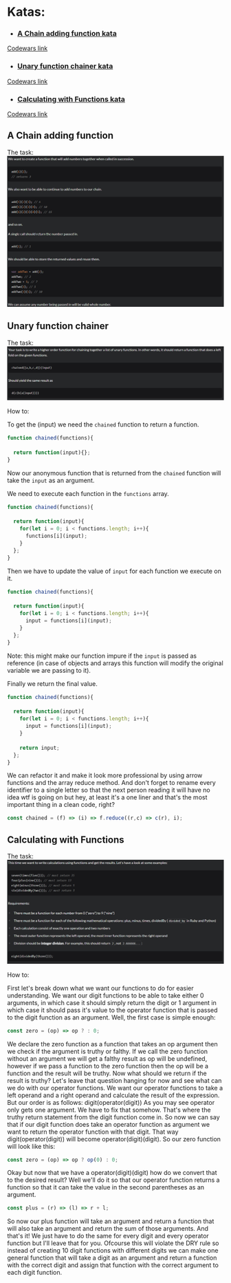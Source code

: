 # Katas:
- ### [A Chain adding function kata](#a-chain-adding-function)
[Codewars link](https://www.codewars.com/kata/539a0e4d85e3425cb0000a88)
- ### [Unary function chainer kata](#unary-function-chainer)
[Codewars link](https://www.codewars.com/kata/54ca3e777120b56cb6000710)
- ### [Calculating with Functions kata](#calculating_with_functions)
[Codewars link](https://www.codewars.com/kata/525f3eda17c7cd9f9e000b39)

## A Chain adding function

The task:
![Image](https://raw.githubusercontent.com/dstn3422/dstn3422.github.io/main/assets/chain.png)

## Unary function chainer

The task:
![Image](https://raw.githubusercontent.com/dstn3422/dstn3422.github.io/main/assets/unary.png)

How to:

To get the (input) we need the `chained` function to return a function.
```javascript
function chained(functions){

  return function(input){};
}
```
Now our anonymous function that is returned from the `chained` function will take the `input` as an argument.

We need to execute each function in the `functions` array.
```javascript
function chained(functions){

  return function(input){
    for(let i = 0; i < functions.length; i++){
      functions[i](input);
    }
  };
}
```
Then we have to update the value of `input` for each function we execute on it.
```javascript
function chained(functions){

  return function(input){
    for(let i = 0; i < functions.length; i++){
      input = functions[i](input);
    }
  };
}
```
Note: this might make our function impure if the `input` is passed as reference (in case of objects and arrays this function will modify the original variable we are passing to it).

Finally we return the final value.
```javascript
function chained(functions){

  return function(input){
    for(let i = 0; i < functions.length; i++){
      input = functions[i](input);
    }
    
    return input;
  };
}
```
We can refactor it and make it look more professional by using arrow functions and the array reduce method. And don't forget to rename every identifier to a single letter so that the next person reading it will have no idea wtf is going on but hey, at least it's a one liner and that's the most important thing in a clean code, right?
```javascript
const chained = (f) => (i) => f.reduce((r,c) => c(r), i);
```
## Calculating with Functions

The task:
![Image](https://raw.githubusercontent.com/dstn3422/dstn3422.github.io/main/assets/calc.png)

How to:

First let's break down what we want our functions to do for easier understanding.
We want our digit functions to be able to take either 0 arguments, in which case it should simply return the digit or 1 argument in which case it should pass it's value to the operator function that is passed to the digit function as an argument.
Well, the first case is simple enough:
```javascript
const zero = (op) => op ? : 0;
```
We declare the zero function as a function that takes an op argument then we check if the argument is truthy or falthy. If we call the zero function without an argument we will get a falthy result as op will be undefined, however if we pass a function to the zero function then the op will be a function and the result will be truthy.
Now what should we return if the result is truthy?
Let's leave that question hanging for now and see what can we do with our operator functions.
We want our operator functions to take a left operand and a right operand and calculate the result of the expression.
But our order is as follows: digit(operator(digit))
As you may see operator only gets one argument. We have to fix that somehow.
That's where the truthy return statement from the digit function come in. So now we can say that if our digit function does take an operator function as argument we want to return the operator function with that digit. That way digit(operator(digit)) will become operator(digit)(digit). So our zero function will look like this:
```javascript
const zero = (op) => op ? op(0) : 0;
```
Okay but now that we have a operator(digit)(digit) how do we convert that to the desired result?
Well we'll do it so that our operator function returns a function so that it can take the value in the second parentheses as an argument.
```javascript
const plus = (r) => (l) => r + l;
```
So now our plus function will take an argument and return a function that will also take an argument and return the sum of those arguments.
And that's it! We just have to do the same for every digit and every operator function but I'll leave that for you. Ofcourse this will violate the DRY rule so instead of creating 10 digit functions with different digits we can make one general function that will take a digit as an argument and return a function with the correct digit and assign that function with the correct argument to each digit function.
